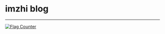 # imzhi blog

---

<a href="https://info.flagcounter.com/r7Gu"><img src="https://s04.flagcounter.com/count/r7Gu/bg_FFFFFF/txt_000000/border_CCCCCC/columns_2/maxflags_18/viewers_0/labels_0/pageviews_0/flags_0/percent_0/" alt="Flag Counter" border="0"></a>
